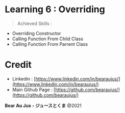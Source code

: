 # Learning 6 : Overriding
> Achieved Skills :
+ Overriding Constructor
+ Calling Function From Child Class
+ Calling Function From Parrent Class

# Credit
+ Linkedin : [https://www.linkedin.com/in/bearaujus/](https://www.linkedin.com/in/bearaujus/)
+ Main Github Page : [https://github.com/bearaujus/](https://github.com/bearaujus/)

**Bear Au Jus - ジュースとくま** @2021
